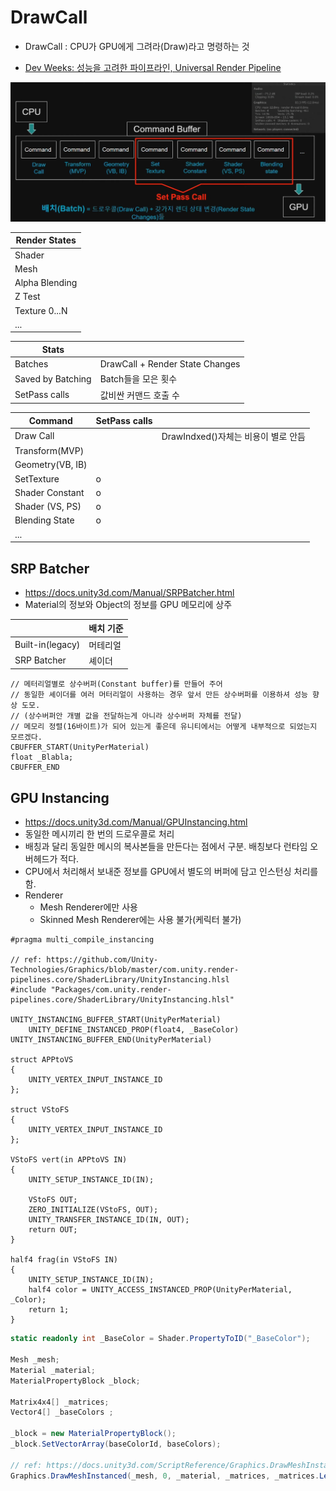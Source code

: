 # DrawCall

- DrawCall : CPU가 GPU에게 그려라(Draw)라고 명령하는 것

- [Dev Weeks: 성능을 고려한 파이프라인, Universal Render Pipeline](https://youtu.be/UsyvT36vqpU?t=1460)

![batch.jpg](../res/batch.jpg)

| Render States  |
| -------------- |
| Shader         |
| Mesh           |
| Alpha Blending |
| Z Test         |
| Texture 0...N  |
| ...            |

| Stats             |                                 |
| ----------------- | ------------------------------- |
| Batches           | DrawCall + Render State Changes |
| Saved by Batching | Batch들을 모은 횟수             |
| SetPass calls     | 값비싼 커맨드 호출 수           |

| Command          | SetPass calls |                                     |
| ---------------- | ------------- | ----------------------------------- |
| Draw Call        |               | DrawIndxed()자체는 비용이 별로 안듬 |
| Transform(MVP)   |               |                                     |
| Geometry(VB, IB) |               |                                     |
| SetTexture       | o             |                                     |
| Shader Constant  | o             |                                     |
| Shader (VS, PS)  | o             |                                     |
| Blending State   | o             |                                     |
| ...              |               |                                     |

## SRP Batcher

- <https://docs.unity3d.com/Manual/SRPBatcher.html>
- Material의 정보와 Object의 정보를 GPU 메모리에 상주

|                  | 배치 기준 |
| ---------------- | --------- |
| Built-in(legacy) | 머테리얼  |
| SRP Batcher      | 셰이더    |

``` hlsl
// 메터리얼별로 상수버퍼(Constant buffer)를 만들어 주어
// 동일한 셰이더를 여러 머터리얼이 사용하는 경우 앞서 만든 상수버퍼를 이용하셔 성능 향상 도모.
// (상수버퍼안 개별 값을 전달하는게 아니라 상수버퍼 자체를 전달)
// 메모리 정렬(16바이트)가 되어 있는게 좋은데 유니티에서는 어떻게 내부적으로 되었는지 모르겠다.
CBUFFER_START(UnityPerMaterial)
float _Blabla;
CBUFFER_END
```

## GPU Instancing

- <https://docs.unity3d.com/Manual/GPUInstancing.html>
- 동일한 메시끼리 한 번의 드로우콜로 처리
- 배칭과 달리 동일한 메시의 복사본들을 만든다는 점에서 구분. 배칭보다 런타임 오버헤드가 적다.
- CPU에서 처리해서 보내준 정보를 GPU에서 별도의 버퍼에 담고 인스턴싱 처리를 함.
- Renderer
  - Mesh Renderer에만 사용
  - Skinned Mesh Renderer에는 사용 불가(케릭터 불가)

``` hlsl
#pragma multi_compile_instancing

// ref: https://github.com/Unity-Technologies/Graphics/blob/master/com.unity.render-pipelines.core/ShaderLibrary/UnityInstancing.hlsl
#include "Packages/com.unity.render-pipelines.core/ShaderLibrary/UnityInstancing.hlsl"

UNITY_INSTANCING_BUFFER_START(UnityPerMaterial)
    UNITY_DEFINE_INSTANCED_PROP(float4, _BaseColor)
UNITY_INSTANCING_BUFFER_END(UnityPerMaterial)

struct APPtoVS
{
    UNITY_VERTEX_INPUT_INSTANCE_ID
};

struct VStoFS
{
    UNITY_VERTEX_INPUT_INSTANCE_ID 
};

VStoFS vert(in APPtoVS IN)
{
    UNITY_SETUP_INSTANCE_ID(IN);

    VStoFS OUT;
    ZERO_INITIALIZE(VStoFS, OUT);
    UNITY_TRANSFER_INSTANCE_ID(IN, OUT);
    return OUT;
}

half4 frag(in VStoFS IN)
{
    UNITY_SETUP_INSTANCE_ID(IN);
    half4 color = UNITY_ACCESS_INSTANCED_PROP(UnityPerMaterial, _Color);
    return 1;
}

```

``` cs
static readonly int _BaseColor = Shader.PropertyToID("_BaseColor");

Mesh _mesh;
Material _material;
MaterialPropertyBlock _block;

Matrix4x4[] _matrices;
Vector4[] _baseColors ;

_block = new MaterialPropertyBlock();
_block.SetVectorArray(baseColorId, baseColors);

// ref: https://docs.unity3d.com/ScriptReference/Graphics.DrawMeshInstanced.html
Graphics.DrawMeshInstanced(_mesh, 0, _material, _matrices, _matrices.Length, block);
```
